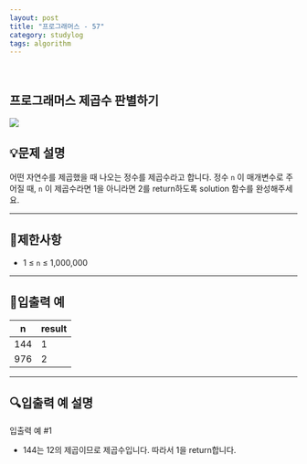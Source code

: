 ```yaml
---
layout: post
title: "프로그래머스 - 57"
category: studylog
tags: algorithm
---
```


<br>

## 프로그래머스 제곱수 판별하기


![](https://velog.velcdn.com/images/dlsdud9098/post/e1464da6-734f-4172-a5d3-8df73b71a328/image.png)
## 💡문제 설명
어떤 자연수를 제곱했을 때 나오는 정수를 제곱수라고 합니다. 정수 ```n```
이 매개변수로 주어질 때, ```n```
이 제곱수라면 1을 아니라면 2를 return하도록 solution 함수를 완성해주세요.


---




## 🚫제한사항


* 1 ≤ ```n```
 ≤ 1,000,000




---




## 🔢입출력 예




<table><thead><tr><th>n</th><th>result</th></tr></thead><tbody><tr><td>144</td><td>1</td></tr><tr><td>976</td><td>2</td></tr></tbody>
</table>


---




## 🔍입출력 예 설명
입출력 예 #1


* 144는 12의 제곱이므로 제곱수입니다. 따라서 1을 return합니다.
